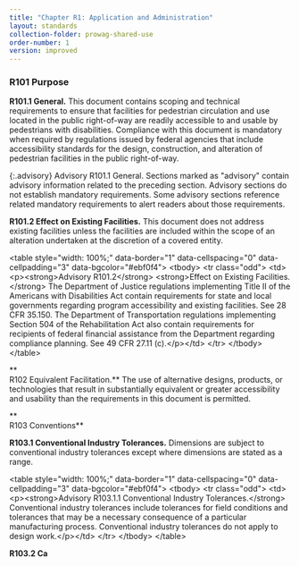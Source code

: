 ```yaml
---
title: "Chapter R1: Application and Administration"
layout: standards
collection-folder: prowag-shared-use
order-number: 1
version: improved
---
```


### R101 Purpose

**R101.1 General.** This document contains scoping and technical
requirements to ensure that facilities for pedestrian circulation and
use located in the public right-of-way are readily accessible to and
usable by pedestrians with disabilities. Compliance with this document
is mandatory when required by regulations issued by federal agencies
that include accessibility standards for the design, construction, and
alteration of pedestrian facilities in the public right-of-way.

{:.advisory}
Advisory R101.1 General. Sections marked as "advisory" contain advisory information related to the preceding section. Advisory sections do not establish mandatory requirements. Some advisory sections reference related mandatory requirements to alert readers about those requirements.

**R101.2 Effect on Existing Facilities.** This document does not address
existing facilities unless the facilities are included within the scope
of an alteration undertaken at the discretion of a covered entity.

&lt;table style="width: 100%;" data-border="1" data-cellspacing="0" data-cellpadding="3" data-bgcolor="#ebf0f4"&gt;
&lt;tbody&gt;
&lt;tr class="odd"&gt;
&lt;td&gt;&lt;p&gt;&lt;strong&gt;Advisory R101.2&lt;/strong&gt; &lt;strong&gt;Effect on Existing Facilities.&lt;/strong&gt; The Department of Justice regulations implementing Title II of the Americans with Disabilities Act contain requirements for state and local governments regarding program accessibility and existing facilities. See 28 CFR 35.150. The Department of Transportation regulations implementing Section 504 of the Rehabilitation Act also contain requirements for recipients of federal financial assistance from the Department regarding compliance planning. See 49 CFR 27.11 (c).&lt;/p&gt;&lt;/td&gt;
&lt;/tr&gt;
&lt;/tbody&gt;
&lt;/table&gt;

**  
R102 Equivalent Facilitation.** The use of alternative designs,
products, or technologies that result in substantially equivalent or
greater accessibility and usability than the requirements in this
document is permitted.  
  
**  
R103 Conventions**  
  
**R103.1 Conventional Industry Tolerances.** Dimensions are subject to
conventional industry tolerances except where dimensions are stated as a
range.

&lt;table style="width: 100%;" data-border="1" data-cellspacing="0" data-cellpadding="3" data-bgcolor="#ebf0f4"&gt;
&lt;tbody&gt;
&lt;tr class="odd"&gt;
&lt;td&gt;&lt;p&gt;&lt;strong&gt;Advisory R103.1.1 Conventional Industry Tolerances.&lt;/strong&gt; Conventional industry tolerances include tolerances for field conditions and tolerances that may be a necessary consequence of a particular manufacturing process. Conventional industry tolerances do not apply to design work.&lt;/p&gt;&lt;/td&gt;
&lt;/tr&gt;
&lt;/tbody&gt;
&lt;/table&gt;

**R103.2 Ca**
